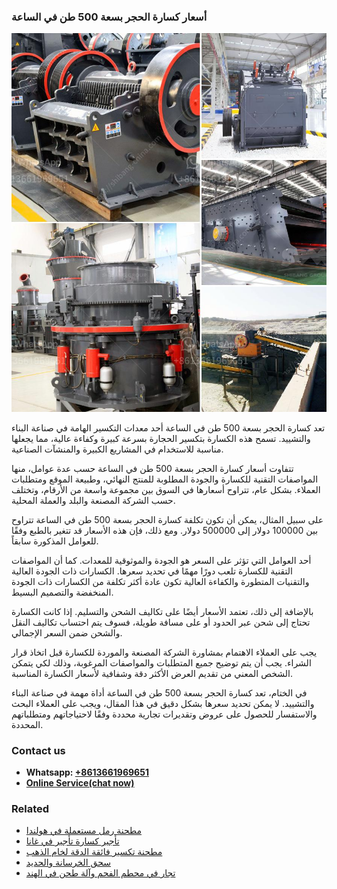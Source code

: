 <h3>أسعار كسارة الحجر بسعة 500 طن في الساعة</h3><img src='1701746466.jpg' alt=''><p>تعد كسارة الحجر بسعة 500 طن في الساعة أحد معدات التكسير الهامة في صناعة البناء والتشييد. تسمح هذه الكسارة بتكسير الحجارة بسرعة كبيرة وكفاءة عالية، مما يجعلها مناسبة للاستخدام في المشاريع الكبيرة والمنشآت الصناعية.</p><p>تتفاوت أسعار كسارة الحجر بسعة 500 طن في الساعة حسب عدة عوامل، منها المواصفات التقنية للكسارة والجودة المطلوبة للمنتج النهائي، وطبيعة الموقع ومتطلبات العملاء. بشكل عام، تتراوح أسعارها في السوق بين مجموعة واسعة من الأرقام، وتختلف حسب الشركة المصنعة والبلد والعملة المحلية.</p><p>على سبيل المثال، يمكن أن تكون تكلفة كسارة الحجر بسعة 500 طن في الساعة تتراوح بين 100000 دولار إلى 500000 دولار. ومع ذلك، فإن هذه الأسعار قد تتغير بالطبع وفقًا للعوامل المذكورة سابقاً.</p><p>أحد العوامل التي تؤثر على السعر هو الجودة والموثوقية للمعدات. كما أن المواصفات التقنية للكسارة تلعب دورًا مهمًا في تحديد سعرها. الكسارات ذات الجودة العالية والتقنيات المتطورة والكفاءة العالية تكون عادة أكثر تكلفة من الكسارات ذات الجودة المنخفضة والتصميم البسيط.</p><p>بالإضافة إلى ذلك، تعتمد الأسعار أيضًا على تكاليف الشحن والتسليم. إذا كانت الكسارة تحتاج إلى شحن عبر الحدود أو على مسافة طويلة، فسوف يتم احتساب تكاليف النقل والشحن ضمن السعر الإجمالي.</p><p>يجب على العملاء الاهتمام بمشاورة الشركة المصنعة والموردة للكسارة قبل اتخاذ قرار الشراء. يجب أن يتم توضيح جميع المتطلبات والمواصفات المرغوبة، وذلك لكي يتمكن الشخص المعني من تقديم العرض الأكثر دقة وشفافية لأسعار الكسارة المناسبة.</p><p>في الختام، تعد كسارة الحجر بسعة 500 طن في الساعة أداة مهمة في صناعة البناء والتشييد. لا يمكن تحديد سعرها بشكل دقيق في هذا المقال، ويجب على العملاء البحث والاستفسار للحصول على عروض وتقديرات تجارية محددة وفقًا لاحتياجاتهم ومتطلباتهم المحددة.</p><h3>Contact us</h3><ul><li><strong>Whatsapp:&nbsp;<a href="https://wa.me/8613661969651">+8613661969651</a></strong></li><li><a href="https://swt.shibang-china.com/?git&amp;zhl&amp;أسعار كسارة الحجر بسعة 500 طن في الساعة"><strong>Online Service(chat now)</strong></a></li></ul><h3>Related</h3><ul><li><a href='مطحنة رمل مستعملة في هولندا.md'>مطحنة رمل مستعملة في هولندا</a></li><li><a href='تأجير كسارة تأجير في غانا.md'>تأجير كسارة تأجير في غانا</a></li><li><a href='مطحنة تكسير فائقة الدقة لخام الذهب.md'>مطحنة تكسير فائقة الدقة لخام الذهب</a></li><li><a href='سحق الخرسانة والحديد.md'>سحق الخرسانة والحديد</a></li><li><a href='تجار في محطم الفحم وآلة طحن في الهند.md'>تجار في محطم الفحم وآلة طحن في الهند</a></li></ul>